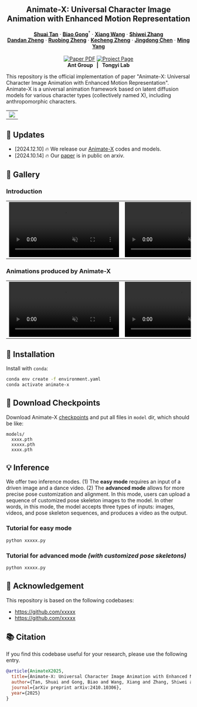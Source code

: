 
<p align="center">

  <h2 align="center">Animate-X: Universal Character Image Animation with Enhanced Motion Representation</h2>
  <p align="center">
    <a href=""><strong>Shuai Tan</strong></a>
    ·
    <a href="https://scholar.google.com/citations?user=BwdpTiQAAAAJ"><strong>Biao Gong</strong></a><sup>†</sup>
    ·
    <a href="https://scholar.google.com/citations?user=cQbXvkcAAAAJ"><strong>Xiang Wang</strong></a>
    ·
    <a href="https://scholar.google.com/citations?user=ZO3OQ-8AAAAJ"><strong>Shiwei Zhang</strong></a>
    <br>
    <a href="https://openreview.net/profile?id=~DanDan_Zheng1"><strong>Dandan Zheng</strong></a>
    ·
    <a href="https://scholar.google.com.hk/citations?user=S8FmqTUAAAAJ"><strong>Ruobing Zheng</strong></a>
    ·
    <a href="https://scholar.google.com/citations?user=hMDQifQAAAAJ"><strong>Kecheng Zheng</strong></a>
    ·
    <a href="https://openreview.net/profile?id=~Jingdong_Chen1"><strong>Jingdong Chen</strong></a>
    ·
    <a href="https://openreview.net/profile?id=~Ming_Yang2"><strong>Ming Yang</strong></a>            
    <br>
    <br>
        <a href="https://arxiv.org/abs/2410.10306"><img src='https://img.shields.io/badge/arXiv-Animate--X-red' alt='Paper PDF'></a>
        <a href='https://lucaria-academy.github.io/Animate-X/'><img src='https://img.shields.io/badge/Project_Page-Animate--X-blue' alt='Project Page'></a>
    <br>
    <b></a>Ant Group &nbsp; | &nbsp; </a>Tongyi Lab  </b>
    <br>
  </p>
</p>

This repository is the official implementation of paper "Animate-X: Universal Character Image Animation with Enhanced Motion Representation". Animate-X is a universal animation framework based on latent diffusion models for various character types (collectively named X), including anthropomorphic characters.
  <table align="center">
    <tr>
    <td>
      <img src="https://github.com/user-attachments/assets/fb2f4396-341f-4206-8d70-44d8b034f810">
    </td>
    </tr>
  </table>


## &#x1F4CC; Updates
* [2024.12.10] 🔥 We release our [Animate-X](https://github.com/antgroup/animate-x) codes and models.
* [2024.10.14] 🔥 Our [paper](https://arxiv.org/abs/2410.10306) is in public on arxiv.



<!-- <video controls loop src="https://cloud.video.taobao.com/vod/vs4L24EAm6IQ5zM3SbN5AyHCSqZIXwmuobrzqNztMRM.mp4" muted="false"></video> -->

## &#x1F304; Gallery
### Introduction 
<table class="center">
<tr>
    <td width=47% style="border: none">
        <video controls loop src="https://github.com/user-attachments/assets/085b70c4-cb68-4ac1-b45f-ed7f1c75bd5c" muted="false"></video>
    </td>
    <td width=53% style="border: none">
        <video controls loop src="https://github.com/user-attachments/assets/f6275c0d-fbca-43b4-b6d6-cf095723729e" muted="false"></video>
    </td>
</tr>
</table>

### Animations produced by Animate-X
<table class="center">
<tr>
    <td width=50% style="border: none">
        <video controls loop src="https://github.com/user-attachments/assets/732a3445-2054-4e7b-9c2d-9db21c39771e" muted="false"></video>
    </td>
        <td width=50% style="border: none">
        <video controls loop src="https://github.com/user-attachments/assets/f25af02c-e5be-4cab-ae64-c9e0b392643a" muted="false"></video>
    </td>
</tr>
</table>




## &#x1F680; Installation
Install with `conda`: 
```bash
conda env create -f environment.yaml
conda activate animate-x
```


## &#x1F680; Download Checkpoints
Download Animate-X [checkpoints](https://xxxx) and put all files in `model` dir, which should be like:
```
models/
  xxxx.pth
  xxxxx.pth
  xxxx.pth
```

## &#x1F4A1; Inference 

We offer two inference modes. (1) The **easy mode** requires an input of a driven image and a dance video. (2) The **advanced mode** allows for more precise pose customization and alignment. In this mode, users can upload a sequence of customized pose skeleton images to the model. In other words, in this mode, the model accepts three types of inputs: images, videos, and pose skeleton sequences, and produces a video as the output.

### Tutorial for easy mode
```bash
python xxxxx.py
```

### Tutorial for advanced mode *(with customized pose skeletons)*
```bash
python xxxxx.py
```

## &#x1F4E7; Acknowledgement
This repository is based on the following codebases:
* https://github.com/xxxxx
* https://github.com/xxxxx

## &#x1F4DA; Citation
If you find this codebase useful for your research, please use the following entry.
```BibTeX
@article{AnimateX2025,
  title={Animate-X: Universal Character Image Animation with Enhanced Motion Representation},
  author={Tan, Shuai and Gong, Biao and Wang, Xiang and Zhang, Shiwei and Zheng, Dandan and Zheng, Ruobing and Zheng, Kecheng and Chen, Jingdong and Yang, Ming},
  journal={arXiv preprint arXiv:2410.10306},
  year={2025}
}
```
